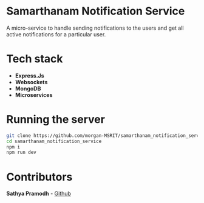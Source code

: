 # Samarthanam Notification Service
A micro-service to handle sending notifications to the users and get all active notifications for a particular user.

# Tech stack
- **Express.Js**
- **Websockets**
- **MongoDB**
- **Microservices**


# Running the server
```bash
git clone https://github.com/morgan-MSRIT/samarthanam_notification_service
cd samarthanam_notification_service
npm i
npm run dev
```

# Contributors
**Sathya Pramodh** - [Github](https://github.com/sathya-pramodh)
